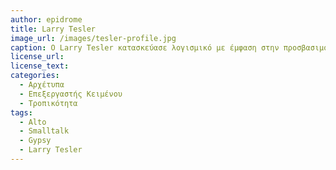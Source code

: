 ```yaml
---
author: epidrome
title: Larry Tesler 
image_url: /images/tesler-profile.jpg
caption: Ο Larry Tesler κατασκεύασε λογισμικό με έμφαση στην προσβασιμότητα από απλούς χρήστες. Η πιο σημαντική συνεισφορά του είναι η μη-τροπική αλληλεπίδραση την οποία δοκίμασε αρχικά στο Xerox Alto με τον επεξεργαστή κειμένου Gypsy.
license_url: 
license_text: 
categories:
  - Αρχέτυπα 
  - Επεξεργαστής Κειμένου 
  - Τροπικότητα
tags:
  - Alto 
  - Smalltalk
  - Gypsy
  - Larry Tesler
---
```

